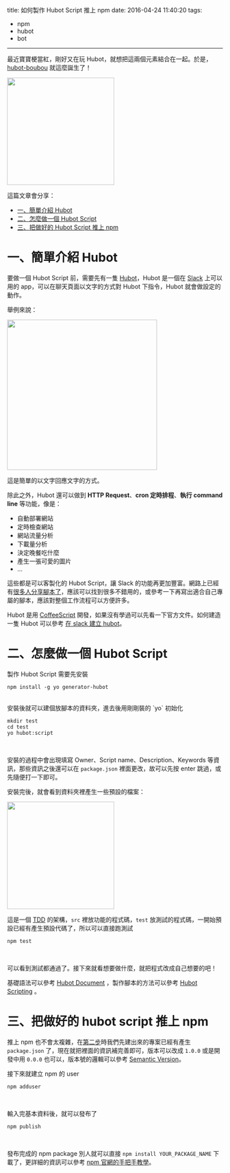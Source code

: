 title: 如何製作 Hubot Script 推上 npm
date: 2016-04-24 11:40:20
tags:
- npm
- hubot
- bot
---

最近寶寶梗當紅，剛好又在玩 Hubot，就想把這兩個元素結合在一起。於是，[hubot-boubou](https://www.npmjs.com/package/hubot-boubou) 就這麼誕生了！

<img src="/images/如何製作-hubot-script-推上-npm/hubot.png" width="250">

這篇文章會分享：

- [一、簡單介紹 Hubot](#hubot-intro)
- [二、怎麼做一個 Hubot Script](#build-hubot-script)
- [三、把做好的 Hubot Script 推上 npm](#pulish-to-npm)

<!-- more -->

# <a name="hubot-intro"></a> 一、簡單介紹 Hubot

要做一個 Hubot Script 前，需要先有一隻 [Hubot](https://hubot.github.com/)，Hubot 是一個在 [Slack](https://slack.com/) 上可以用的 app，可以在聊天頁面以文字的方式對 Hubot 下指令，Hubot 就會做設定的動作。

舉例來說：

<img src="/images/如何製作-hubot-script-推上-npm/hubot-boubou-example1.png" width="350">

這是簡單的以文字回應文字的方式。

除此之外，Hubot 還可以做到 **HTTP Request**、**cron 定時排程**、**執行 command line** 等功能，像是：

- 自動部署網站
- 定時檢查網站
- 網站流量分析
- 下載量分析
- 決定晚餐吃什麼
- 產生一張可愛的圖片
- ...

這些都是可以客製化的 Hubot Script，讓 Slack 的功能再更加豐富。網路上已經有[很多人分享腳本了](https://www.npmjs.com/search?q=hubot)，應該可以找到很多不錯用的，或參考一下再寫出適合自己專屬的腳本，應該對整個工作流程可以方便許多。

Hubot 是用 [CoffeeScript](http://coffeescript.org/) 開發，如果沒有學過可以先看一下官方文件。如何建造一隻 Hubot 可以參考 [在 slack 建立 hubot](http://code.kpman.cc/2016/04/18/%E5%9C%A8-slack-%E5%BB%BA%E7%AB%8B-hubot/)。

# <a name="build-hubot-script"></a> 二、怎麼做一個 Hubot Script

製作 Hubot Script 需要先安裝

```
npm install -g yo generator-hubot

```
<br/>
安裝後就可以建個放腳本的資料夾，進去後用剛剛裝的 `yo` 初始化

```
mkdir test
cd test
yo hubot:script
```
<br/>

安裝的過程中會出現填寫 Owner、Script name、Description、Keywords 等資訊，那些資訊之後還可以在 `package.json` 裡面更改，故可以先按 enter 跳過，或先隨便打一下即可。

安裝完後，就會看到資料夾裡產生一些預設的檔案：

<img src="/images/如何製作-hubot-script-推上-npm/hubot-script-tree.png" width="250">

這是一個 [TDD](https://en.wikipedia.org/wiki/Test-driven_development) 的架構，`src` 裡放功能的程式碼，`test` 放測試的程式碼，一開始預設已經有產生預設代碼了，所以可以直接跑測試

```
npm test
```
<br/>

可以看到測試都通過了。接下來就看想要做什麼，就把程式改成自己想要的吧！

基礎語法可以參考 [Hubot Document](https://hubot.github.com/docs/) ，製作腳本的方法可以參考 [Hubot Scripting](https://github.com/github/hubot/blob/master/docs/scripting.md#creating-a-script-package) 。

# <a name="pulish-to-npm"></a> 三、把做好的 hubot script 推上 npm

推上 npm 也不會太複雜，在[第二步](#build-hubot-script)時我們先建出來的專案已經有產生 `package.json` 了，現在就把裡面的資訊補完善即可，版本可以改成 `1.0.0` 或是開發中用 `0.0.0` 也可以，版本號的邏輯可以參考 [Semantic Version](http://semver.org/lang/zh-TW/)。

接下來就建立 npm 的 user

```
npm adduser
```
<br/>

輸入完基本資料後，就可以發布了

```
npm publish
```
<br/>

發布完成的 npm package 別人就可以直接 `npm install YOUR_PACKAGE_NAME` 下載了，更詳細的資訊可以參考 [npm 官網的手把手教學](https://docs.npmjs.com/getting-started/publishing-npm-packages)。

